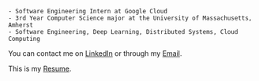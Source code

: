 ```
- Software Engineering Intern at Google Cloud
- 3rd Year Computer Science major at the University of Massachusetts, Amherst
- Software Engineering, Deep Learning, Distributed Systems, Cloud Computing
```

You can contact me on [LinkedIn](https://www.linkedin.com/in/kevinmsmith131/) or through my [Email](mailto:kevinmsmith131@gmail.com).

This is my [Resume](https://github.com/kevinmsmith131/kevinmsmith131/files/8319267/Kevin_Smith_Resume.pdf).
